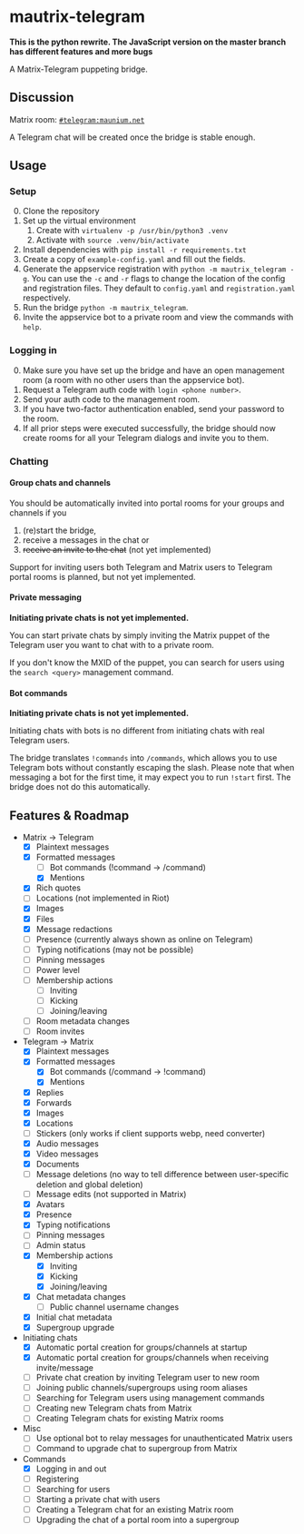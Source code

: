 # mautrix-telegram
**This is the python rewrite. The JavaScript version on the master branch has different features and more bugs**

A Matrix-Telegram puppeting bridge.

## Discussion
Matrix room: [`#telegram:maunium.net`](https://matrix.to/#/#telegram:maunium.net)

A Telegram chat will be created once the bridge is stable enough.

## Usage
### Setup
0. Clone the repository
1. Set up the virtual environment
   1. Create with `virtualenv -p /usr/bin/python3 .venv`
   2. Activate with `source .venv/bin/activate`
2. Install dependencies with `pip install -r requirements.txt`
3. Create a copy of `example-config.yaml` and fill out the fields.
4. Generate the appservice registration with `python -m mautrix_telegram -g`.
   You can use the `-c` and `-r` flags to change the location of the config and registration files.
   They default to `config.yaml` and `registration.yaml` respectively.
5. Run the bridge `python -m mautrix_telegram`.
6. Invite the appservice bot to a private room and view the commands with `help`.

### Logging in
0. Make sure you have set up the bridge and have an open management room (a room with no other users than the appservice bot).
1. Request a Telegram auth code with `login <phone number>`.
2. Send your auth code to the management room.
3. If you have two-factor authentication enabled, send your password to the room.
4. If all prior steps were executed successfully, the bridge should now create rooms for all your Telegram dialogs and invite you to them.

### Chatting
#### Group chats and channels
You should be automatically invited into portal rooms for your groups and channels if you
1. (re)start the bridge,
2. receive a messages in the chat or
3. ~~receive an invite to the chat~~ (not yet implemented)

Support for inviting users both Telegram and Matrix users to Telegram portal rooms is planned, but not yet implemented.

#### Private messaging
**Initiating private chats is not yet implemented.**

You can start private chats by simply inviting the Matrix puppet of the Telegram user you want to chat with to a private room.

If you don't know the MXID of the puppet, you can search for users using the `search <query>` management command.

#### Bot commands
**Initiating private chats is not yet implemented.**

Initiating chats with bots is no different from initiating chats with real Telegram users.

The bridge translates `!commands` into `/commands`, which allows you to use Telegram bots without constantly escaping
the slash. Please note that when messaging a bot for the first time, it may expect you to run `!start` first. The bridge
does not do this automatically.

## Features & Roadmap
* Matrix → Telegram
  * [x] Plaintext messages
  * [x] Formatted messages
    * [ ] Bot commands (!command -> /command)
    * [x] Mentions
  * [x] Rich quotes
  * [ ] Locations (not implemented in Riot)
  * [x] Images
  * [x] Files
  * [x] Message redactions
  * [ ] Presence (currently always shown as online on Telegram)
  * [ ] Typing notifications (may not be possible)
  * [ ] Pinning messages
  * [ ] Power level
  * [ ] Membership actions
    * [ ] Inviting
    * [ ] Kicking
    * [ ] Joining/leaving
  * [ ] Room metadata changes
  * [ ] Room invites
* Telegram → Matrix
  * [x] Plaintext messages
  * [x] Formatted messages
    * [x] Bot commands (/command -> !command)
    * [x] Mentions
  * [x] Replies
  * [x] Forwards
  * [x] Images
  * [x] Locations
  * [ ] Stickers (only works if client supports webp, need converter)
  * [x] Audio messages
  * [x] Video messages
  * [x] Documents
  * [ ] Message deletions (no way to tell difference between user-specific deletion and global deletion)
  * [ ] Message edits (not supported in Matrix)
  * [x] Avatars
  * [x] Presence
  * [x] Typing notifications
  * [ ] Pinning messages
  * [ ] Admin status
  * [x] Membership actions
    * [x] Inviting
    * [x] Kicking
    * [x] Joining/leaving
  * [x] Chat metadata changes
    * [ ] Public channel username changes
  * [x] Initial chat metadata
  * [x] Supergroup upgrade
* Initiating chats
  * [x] Automatic portal creation for groups/channels at startup
  * [x] Automatic portal creation for groups/channels when receiving invite/message
  * [ ] Private chat creation by inviting Telegram user to new room
  * [ ] Joining public channels/supergroups using room aliases
  * [ ] Searching for Telegram users using management commands
  * [ ] Creating new Telegram chats from Matrix
  * [ ] Creating Telegram chats for existing Matrix rooms
* Misc
  * [ ] Use optional bot to relay messages for unauthenticated Matrix users
  * [ ] Command to upgrade chat to supergroup from Matrix
* Commands
  * [x] Logging in and out
  * [ ] Registering
  * [ ] Searching for users
  * [ ] Starting a private chat with users
  * [ ] Creating a Telegram chat for an existing Matrix room
  * [ ] Upgrading the chat of a portal room into a supergroup

